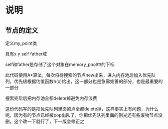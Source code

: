 # 说明
## 节点的定义

定义my_point类

具有x  y    self    father域

self和father是存储了这个对象在memory_pool中的下标

此代码使用A*算法，每次将待搜索的节点new出来，进入内存池后加入优先队列，优先级根据估值函数h(x)给出，这一部分也是急需完善的部分，也是最重要的一部分

搜索完毕后把内存池全都delete掉避免内存浪费

这份代码写的是把优先队列里面的点全都delete掉，这样事实上有问题，为什么呢，因为有的节点已经被pop出队了，你把优先队列里面的删光还有些废物节点没删，这个改一下就行了，下一版会修正之
